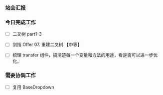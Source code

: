 ### 站会汇报



### 今日完成工作

- [ ] 二叉树 part1-3
- [ ] 剑指 Offer 07. 重建二叉树 【中等】
- [ ] 梳理 transfer 组件，搞清楚每一个变量和方法的用途，看是否可以进一步优化。


### 需要协调工作

- [ ] 复用 BaseDropdown 

